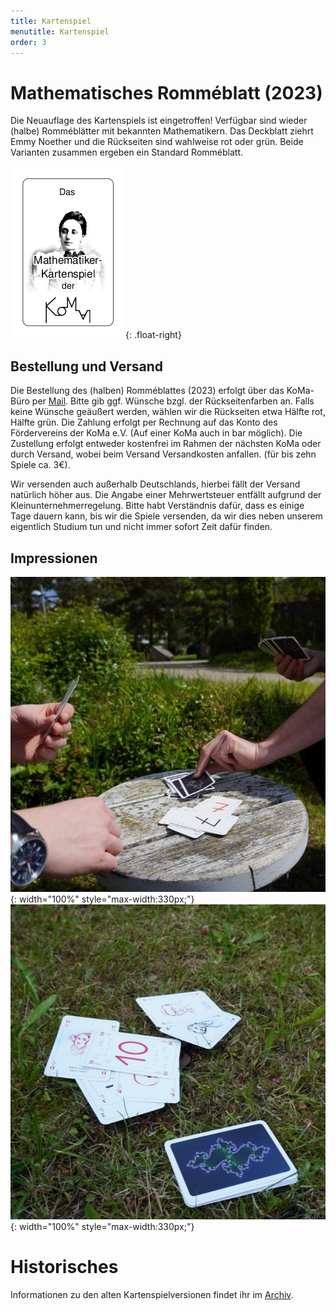 ```yaml
---
title: Kartenspiel
menutitle: Kartenspiel
order: 3
---
```


# Mathematisches Romméblatt (2023)
Die Neuauflage des Kartenspiels ist eingetroffen!
Verfügbar sind wieder (halbe) Romméblätter mit bekannten Mathematikern.
Das Deckblatt ziehrt Emmy Noether und die Rückseiten sind wahlweise rot oder grün.
Beide Varianten zusammen ergeben ein Standard Romméblatt.

![Mathematisches Romméblatt](/static/Kartenspiel/2023_romme_Titelblatt.png){: .float-right}

## Bestellung und Versand
Die Bestellung des (halben) Romméblattes (2023) erfolgt über das KoMa-Büro per [Mail](mailto:buero@die-koma.org).
Bitte gib ggf. Wünsche bzgl. der Rückseitenfarben an.
Falls keine Wünsche geäußert werden, wählen wir die Rückseiten etwa Hälfte rot, Hälfte grün.
Die Zahlung erfolgt per Rechnung auf das Konto des Fördervereins der KoMa e.V. (Auf einer KoMa auch in bar möglich).
Die Zustellung erfolgt entweder kostenfrei im Rahmen der nächsten KoMa oder durch Versand, wobei beim Versand Versandkosten anfallen.
(für bis zehn Spiele ca. 3€).

Wir versenden auch außerhalb Deutschlands, hierbei fällt der Versand natürlich höher aus.
Die Angabe einer Mehrwertsteuer entfällt aufgrund der Kleinunternehmerregelung.
Bitte habt Verständnis dafür, dass es einige Tage dauern kann, bis wir die Spiele versenden, da wir dies neben unserem eigentlich Studium tun und nicht immer sofort Zeit dafür finden.

## Impressionen

![Spielende Menschen](/static/Kartenspiel/2023_romme_spiel_quad.jpg){: width="100%" style="max-width:330px;"}
![Kartenspiel im Gras](/static/Kartenspiel/2023_romme_auf_wiese_quad.jpg){: width="100%" style="max-width:330px;"}


# Historisches
Informationen zu den alten Kartenspielversionen findet ihr im [Archiv](/archiv/kartenspiel/).
